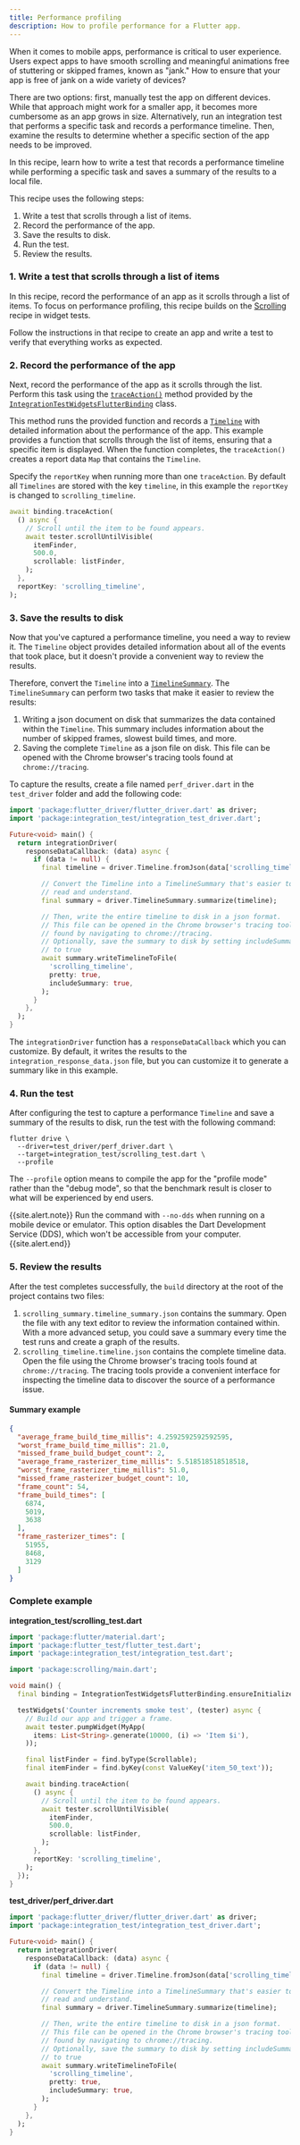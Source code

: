```yaml
---
title: Performance profiling
description: How to profile performance for a Flutter app.
---
```


<?code-excerpt path-base="cookbook/testing/integration/profiling/"?>

When it comes to mobile apps, performance is critical to user experience.
Users expect apps to have smooth scrolling and meaningful animations free of
stuttering or skipped frames, known as "jank." How to ensure that your app
is free of jank on a wide variety of devices?

There are two options: first, manually test the app on different devices.
While that approach might work for a smaller app, it becomes more
cumbersome as an app grows in size. Alternatively, run an integration
test that performs a specific task and records a performance timeline.
Then, examine the results to determine whether a specific section of
the app needs to be improved.

In this recipe, learn how to write a test that records a performance
timeline while performing a specific task and saves a summary of the
results to a local file.

This recipe uses the following steps:

  1. Write a test that scrolls through a list of items.
  2. Record the performance of the app.
  3. Save the results to disk.
  4. Run the test.
  5. Review the results.

### 1. Write a test that scrolls through a list of items

In this recipe, record the performance of an app as it scrolls through a
list of items. To focus on performance profiling, this recipe builds
on the [Scrolling][] recipe in widget tests.

Follow the instructions in that recipe to create an app and write a test to
verify that everything works as expected.

### 2. Record the performance of the app

Next, record the performance of the app as it scrolls through the
list. Perform this task using the [`traceAction()`][]
method provided by the [`IntegrationTestWidgetsFlutterBinding`][] class.

This method runs the provided function and records a [`Timeline`][]
with detailed information about the performance of the app. This example
provides a function that scrolls through the list of items,
ensuring that a specific item is displayed. When the function completes,
the `traceAction()` creates a report data `Map` that contains the `Timeline`.

Specify the `reportKey` when running more than one `traceAction`.
By default all `Timelines` are stored with the key `timeline`,
in this example the `reportKey` is changed to `scrolling_timeline`.

<?code-excerpt "integration_test/scrolling_test.dart (traceAction)"?>
```dart
await binding.traceAction(
  () async {
    // Scroll until the item to be found appears.
    await tester.scrollUntilVisible(
      itemFinder,
      500.0,
      scrollable: listFinder,
    );
  },
  reportKey: 'scrolling_timeline',
);
```

### 3. Save the results to disk

Now that you've captured a performance timeline, you need a way to review it.
The `Timeline` object provides detailed information about all of the events
that took place, but it doesn't provide a convenient way to review the results.

Therefore, convert the `Timeline` into a [`TimelineSummary`][].
The `TimelineSummary` can perform two tasks that make it easier
to review the results:

  1. Writing a json document on disk that summarizes the data contained
     within the `Timeline`. This summary includes information about the
     number of skipped frames, slowest build times, and more.
  2. Saving the complete `Timeline` as a json file on disk.
     This file can be opened with the Chrome browser's
     tracing tools found at `chrome://tracing`.

To capture the results, create a file named `perf_driver.dart`
in the `test_driver` folder and add the following code:

<?code-excerpt "test_driver/perf_driver.dart"?>
```dart
import 'package:flutter_driver/flutter_driver.dart' as driver;
import 'package:integration_test/integration_test_driver.dart';

Future<void> main() {
  return integrationDriver(
    responseDataCallback: (data) async {
      if (data != null) {
        final timeline = driver.Timeline.fromJson(data['scrolling_timeline']);

        // Convert the Timeline into a TimelineSummary that's easier to
        // read and understand.
        final summary = driver.TimelineSummary.summarize(timeline);

        // Then, write the entire timeline to disk in a json format.
        // This file can be opened in the Chrome browser's tracing tools
        // found by navigating to chrome://tracing.
        // Optionally, save the summary to disk by setting includeSummary
        // to true
        await summary.writeTimelineToFile(
          'scrolling_timeline',
          pretty: true,
          includeSummary: true,
        );
      }
    },
  );
}
```

The `integrationDriver` function has a `responseDataCallback` 
which you can customize. 
By default, it writes the results to the `integration_response_data.json` file,
but you can customize it to generate a summary like in this example.

### 4. Run the test

After configuring the test to capture a performance `Timeline` and save a
summary of the results to disk, run the test with the following command:

```
flutter drive \
  --driver=test_driver/perf_driver.dart \
  --target=integration_test/scrolling_test.dart \
  --profile
```

The `--profile` option means to compile the app for the "profile mode" 
rather than the "debug mode", so that the benchmark result is closer to 
what will be experienced by end users. 

{{site.alert.note}}
  Run the command with `--no-dds` when running on a mobile device or emulator.
  This option disables the Dart Development Service (DDS), which won't
  be accessible from your computer.
{{site.alert.end}}

### 5. Review the results

After the test completes successfully, the `build` directory at the root of
the project contains two files:

  1. `scrolling_summary.timeline_summary.json` contains the summary. Open
     the file with any text editor to review the information contained
     within.  With a more advanced setup, you could save a summary every
     time the test runs and create a graph of the results.
  2. `scrolling_timeline.timeline.json` contains the complete timeline data.
     Open the file using the Chrome browser's tracing tools found at
     `chrome://tracing`. The tracing tools provide a
     convenient interface for inspecting the timeline data to discover
     the source of a performance issue.

#### Summary example

```json
{
  "average_frame_build_time_millis": 4.2592592592592595,
  "worst_frame_build_time_millis": 21.0,
  "missed_frame_build_budget_count": 2,
  "average_frame_rasterizer_time_millis": 5.518518518518518,
  "worst_frame_rasterizer_time_millis": 51.0,
  "missed_frame_rasterizer_budget_count": 10,
  "frame_count": 54,
  "frame_build_times": [
    6874,
    5019,
    3638
  ],
  "frame_rasterizer_times": [
    51955,
    8468,
    3129
  ]
}
```

### Complete example

**integration_test/scrolling_test.dart**

<?code-excerpt "integration_test/scrolling_test.dart"?>
```dart
import 'package:flutter/material.dart';
import 'package:flutter_test/flutter_test.dart';
import 'package:integration_test/integration_test.dart';

import 'package:scrolling/main.dart';

void main() {
  final binding = IntegrationTestWidgetsFlutterBinding.ensureInitialized();

  testWidgets('Counter increments smoke test', (tester) async {
    // Build our app and trigger a frame.
    await tester.pumpWidget(MyApp(
      items: List<String>.generate(10000, (i) => 'Item $i'),
    ));

    final listFinder = find.byType(Scrollable);
    final itemFinder = find.byKey(const ValueKey('item_50_text'));

    await binding.traceAction(
      () async {
        // Scroll until the item to be found appears.
        await tester.scrollUntilVisible(
          itemFinder,
          500.0,
          scrollable: listFinder,
        );
      },
      reportKey: 'scrolling_timeline',
    );
  });
}
```

**test_driver/perf_driver.dart**

<?code-excerpt "test_driver/perf_driver.dart"?>
```dart
import 'package:flutter_driver/flutter_driver.dart' as driver;
import 'package:integration_test/integration_test_driver.dart';

Future<void> main() {
  return integrationDriver(
    responseDataCallback: (data) async {
      if (data != null) {
        final timeline = driver.Timeline.fromJson(data['scrolling_timeline']);

        // Convert the Timeline into a TimelineSummary that's easier to
        // read and understand.
        final summary = driver.TimelineSummary.summarize(timeline);

        // Then, write the entire timeline to disk in a json format.
        // This file can be opened in the Chrome browser's tracing tools
        // found by navigating to chrome://tracing.
        // Optionally, save the summary to disk by setting includeSummary
        // to true
        await summary.writeTimelineToFile(
          'scrolling_timeline',
          pretty: true,
          includeSummary: true,
        );
      }
    },
  );
}
```


[`IntegrationTestWidgetsFlutterBinding`]: {{site.api}}/flutter/package-integration_test_integration_test/IntegrationTestWidgetsFlutterBinding-class.html
[Scrolling]: {{site.url}}/cookbook/testing/widget/scrolling
[`Timeline`]: {{site.api}}/flutter/flutter_driver/Timeline-class.html
[`TimelineSummary`]: {{site.api}}/flutter/flutter_driver/TimelineSummary-class.html
[`traceAction()`]: {{site.api}}/flutter/flutter_driver/FlutterDriver/traceAction.html
